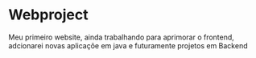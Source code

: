 # Webproject
Meu primeiro website, ainda trabalhando para aprimorar o frontend, adcionarei novas aplicaçõe em java e futuramente projetos em Backend
